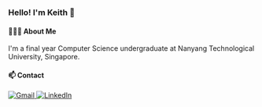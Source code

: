 ### Hello! I'm Keith 👋    

#### 🙎🏻‍♂️ About Me
I'm a final year Computer Science undergraduate at Nanyang Technological University, Singapore. 

#### 📫 Contact
<a href="mailto:keithsimks@gmail.com">
  <img src="https://img.shields.io/badge/Gmail-D14836?style=for-the-badge&logo=gmail&logoColor=white" alt="Gmail">
</a>
<a href="https://www.linkedin.com/in/keithsimks/" target="_blank">
  <img src="https://img.shields.io/badge/linkedin-%230077B5.svg?style=for-the-badge&logo=linkedin&logoColor=white" alt="LinkedIn">
</a>
